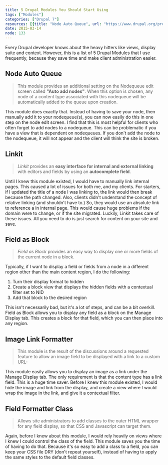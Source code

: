 ```yaml
---
title: 5 Drupal Modules You Should Start Using
tags: ["Modules"]
categories: ["Drupal 7"]
resources: [{title: "Node Auto Queue", url: "https://www.drupal.org/project/auto_nodequeue"}, {title: "Linkit", url: "https://www.drupal.org/project/linkit"}, {title: "Field as Block", url: "https://www.drupal.org/project/fieldblock"}, {title: "Image Link Formatter", url: "https://www.drupal.org/project/image_link_formatter"}, {title: "Field Formatter Class", url: "https://www.drupal.org/project/field_formatter_class"}]
date: 2015-03-14
node: 133
---
```

 
Every Drupal developer knows about the heavy hitters like views, display suite and context. However, this is a list of 5 Drupal Modules that I use frequently, because they save time and make client administration easier.

## Node Auto Queue

> This module provides an additional setting on the Nodequeue edit screen called  **"Auto add nodes"**. When this option is chosen, any node of a content type associated with this nodequeue will be automatically added to the queue upon creation.

This module does exactly that. Instead of having to save your node, then manually add it to your nodequeue(s), you can now easily do this in one step on the node edit screen. I find that this is most helpful for clients who often forget to add nodes to a nodequeue. This can be problematic if you have a view that is dependent on nodequeues. If you don't add the node to the nodequeue, it will not appear and the client will think the site is broken.

## Linkit

> _Linkit_ provides an  **easy interface for internal and external linking**  with editors and fields by using an  **autocomplete field**.

Until I knew this module existed, I would have to manually link internal pages. This caused a lot of issues for both me, and my clients. For starters, if I updated the title of a node I was linking to, the link would then break because the path changed. Also, clients didn't understand the concept of relative linking (and shouldn't have to.) So, they would use an absolute link to reference a in internal page. This would cause huge problems if the domain were to change, or if the site migrated. Luckily, Linkit takes care of these issues. All you need to do is just search for content on your site and save.

## Field as Block

> _Field as Block_ provides an easy way to display one or more fields of the current node in a block.

Typically, if I want to display a field or fields from a node in a different region other than the main content region, I do the following: 

1. Turn their display format to hidden
2. Create a block view that displays the hidden fields with a contextual filter set to NID
3. Add that block to the desired region

This isn't necessarily bad, but it's a lot of steps, and can be a bit overkill. Field as Block allows you to display any field as a block on the Manage Display tab. This creates a block for that field, which you can then place into any region.

## Image Link Formatter

> This module is the result of the discussions around a requested feature to allow an image field to be displayed with a link to a custom URL:

This module easily allows you to display an image as a link under the Manage Display tab. The only requirement is that the content type has a link field. This is a huge time saver. Before I knew this module existed, I would hide the image and link from the display, and create a view where I would wrap the image in the link, and give it a contextual filter.

## Field Formatter Class

> Allows site administrators to add classes to the outer HTML wrapper for any field display, so that CSS and Javascript can target them.

Again, before I knew about this module, I would rely heavily on views where I knew I could control the class of the field. This module saves you the time of having to do that. Because it's so easy to add a class to a field, you can keep your CSS file DRY (don't repeat yourself), instead of having to apply the same styles to the default field classes.